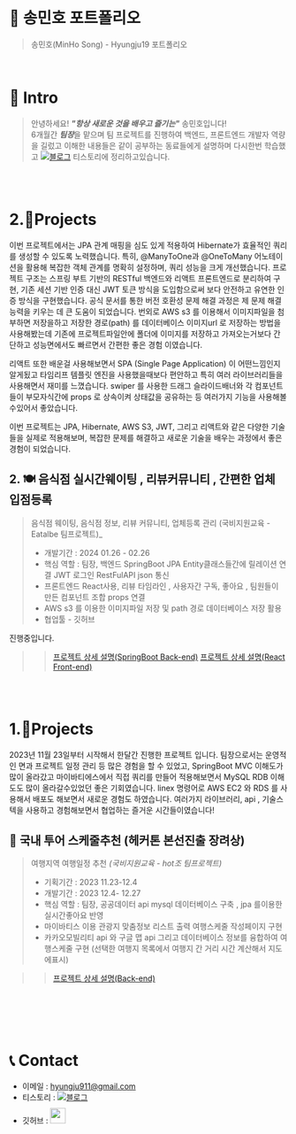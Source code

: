 # 📜 송민호 포트폴리오

> 송민호(MinHo Song) - Hyungju19 포트폴리오

<br />

# 👋 Intro

> 안녕하세요! ***"항상 새로운 것을 배우고 즐기는"*** 송민호입니다!  
> 6개월간 ***팀장***을 맡으며 팀 프로젝트를 진행하여 백엔드, 프론트엔드 개발자 역량을 길렀고 
> 이해한 내용들은 같이 공부하는 동료들에게 설명하며 다시한번 학습했고 <a href="https://hyungju91.tistory.com/">
> <img src="https://img.shields.io/badge/tstory-FF5722?style=for-the-badge&logo=tistory&logoColor=white" alt="블로그"></a> 티스토리에 정리하고있습니다.

<br />
<br />

# 2.📝Projects
이번 프로젝트에서는 JPA 관계 매핑을 심도 있게 적용하여 Hibernate가 효율적인 쿼리를 생성할 수 있도록 노력했습니다. 특히, @ManyToOne과 @OneToMany 어노테이션을 활용해 복잡한 객체 관계를 명확히 설정하며, 쿼리 성능을 크게 개선했습니다. 프로젝트 구조는 스프링 부트 기반의 RESTful 백엔드와 리액트 프론트엔드로 분리하여 구현, 기존 세션 기반 인증 대신 JWT 토큰 방식을 도입함으로써 보다 안전하고 유연한 인증 방식을 구현했습니다. 공식 문서를 통한 버전 호환성 문제 해결 과정은 제 문제 해결 능력을 키우는 데 큰 도움이 되었습니다. 번외로  AWS s3 를 이용해서 이미지파일을 첨부하면 저장을하고 저장한 경로(path) 를 데이터베이스 이미지url 로 저장하는 방법을 사용해봤는데 기존에 프로젝트파일안에 폴더에 이미지를 저장하고 가져오는거보다 간단하고 성능면에서도 빠르면서 간편한 좋은 경험 이였습니다.

리액트 또한 배운걸 사용해보면서 SPA (Single Page Application) 이 어떤느낌인지 알게됬고 타임리프 템플릿 엔진을 사용했을때보다 편안하고 특히 여러 라이브러리들을 사용해면서 재미를 느꼈습니다.  swiper 를 사용한 드래그 슬라이드배너와 각 컴포넌트들이 부모자식간에 props 로 상속이켜 상태값을 공유하는 등 여러가지 기능을 사용해볼수있어서 좋았습니다.

이번 프로젝트는 JPA, Hibernate, AWS S3, JWT, 그리고 리액트와 같은 다양한 기술들을 실제로 적용해보며, 복잡한 문제를 해결하고 새로운 기술을 배우는 과정에서 좋은경험이 되었습니다.

## 2. 🍽 음식점 실시간웨이팅 , 리뷰커뮤니티 , 간편한 업체 입점등록

> 음식점 웨이팅, 음식점 정보, 리뷰 커뮤니티, 업체등록 관리 (국비지원교육 - Eatalbe 팀프로젝트)_
>
> 
> - 개발기간 : 2024 01.26 - 02.26
> - 핵심 역할 : 팀장, 백엔드 SpringBoot JPA Entity클래스들간에 릴레이션 연결 JWT 로그인 RestFulAPI  json 통신
> - 프론트엔드 React사용,  리뷰 타임라인 , 사용자간 구독, 좋아요  , 팀원들이 만든 컴포넌트 조합 props 연결
> - AWS s3 를 이용한  이미지파일 저장 및 path 경로 데이터베이스 저장 활용 
> - 협업툴 - 깃허브
>

진행중입니다.
>> [프로젝트 상세 설명(SpringBoot Back-end)](https://github.com/HyungJu19/Eatable_App_Frontend)
>> [프로젝트 상세 설명(React Front-end)](https://github.com/HyungJu19/EatTable_Backend)


<br />
<br />

# 1.📝Projects
2023년 11월 23일부터 시작해서 한달간 진행한 프로젝트 입니다. 
팀장으로서는 운영적인 면과 프로젝트 일정 관리 등 많은 경험을 할 수 있었고,
SpringBoot MVC 이해도가 많이 올라갔고 마이바티에스에서 직접 쿼리를 만들어 적용해보면서 
MySQL RDB 이해도도 많이 올라갈수있었던 좋은 기회였습니다.
linex 명령어로 AWS EC2 와  RDS 를 사용해서 배포도 해보면서 새로운 경험도 하였습니다.
여러가지 라이브러리, api , 기술스텍을 사용하고 경험해보면서 협업하는  즐거운 시간들이였습니다!

##  🚗 국내 투어 스케줄추천  (헤커톤 본선진출 장려상)

> 여행지역 여행일정 추천 _(국비지원교육 - hot조 팀프로젝트)_
>
> - 기획기간 : 2023 11.23-12.4
> - 개발기간 : 2023 12.4- 12.27 
> - 핵심 역할 : 팀장, 공공데이터 api mysql 데이터베이스 구축 , jpa 를이용한 실시간좋아요 반영
> - 마이바티스 이용 관광지 맞춤정보 리스트 출력 여행스케줄 작성페이지 구현
> - 카카오모빌리티 api 와  구글 맵 api 그리고 데이터베이스 정보를 융합하여  여행스케줄 구현 (선택한 여행지 목록에서  여행지 간 거리 시간 계산해서 지도에표시)
>

>> [프로젝트 상세 설명(Back-end)](https://github.com/HyungJu19/HotProject)


<br />


<br />


<br />
<br />

# 📞 Contact

- 이메일 : hyungju911@gmail.com
- 티스토리 : <a href="https://hyungju91.tistory.com/">
  <img src="https://img.shields.io/badge/tstory-FF5722?style=for-the-badge&logo=tistory&logoColor=white" alt="블로그">
  </a>
- 깃허브 : <a href="https://github.com/HyungJu19">
  <img src="https://user-images.githubusercontent.com/68724828/185908612-22f4d219-78a7-4de7-bb02-deecaa63bffa.png" height="28px" style="margin-top: 10px" />
  </a>
